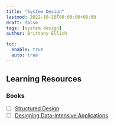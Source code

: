 ```yaml
---
title: "System Design"
lastmod: 2022-10-10T00:00:00+08:00
draft: false
tags: [system design]
author: Brittany Ellich

toc:
  enable: true
  auto: true
---
```


## Learning Resources

### Books

* [ ] [Structured Design](https://www.amazon.com/Structured-Design-Fundamentals-Discipline-Computer/dp/0138544719/ref=sr_1_2?crid=6YCIL9828A91&amp;keywords=structured+design&amp;qid=1665417219&amp;qu=eyJxc2MiOiIxLjAwIiwicXNhIjoiMS4wNiIsInFzcCI6IjEuMDAifQ%253D%253D&amp;s=books&amp;sprefix=structured+design%252Cstripbooks%252C140&amp;sr=1-2&_encoding=UTF8&tag=brittanyellich-20&linkCode=ur2&linkId=58974ce48510e281c65dc634c1f51b04&camp=1789&creative=9325)
* [ ] [Designing Data-Intensive Applications](https://www.amazon.com/Designing-Data-Intensive-Applications-Reliable-Maintainable-ebook/dp/B06XPJML5D/ref=sr_1_1?crid=31RSS6KE3IFPF&amp;keywords=designing+data+intensive+applications&amp;qid=1665417240&amp;qu=eyJxc2MiOiIxLjgzIiwicXNhIjoiMS40MyIsInFzcCI6IjEuNTcifQ%253D%253D&amp;s=books&amp;sprefix=designing+data+%252Cstripbooks%252C143&amp;sr=1-1&_encoding=UTF8&tag=brittanyellich-20&linkCode=ur2&linkId=39a758c20a00125f7a93acd95cade940&camp=1789&creative=9325)
